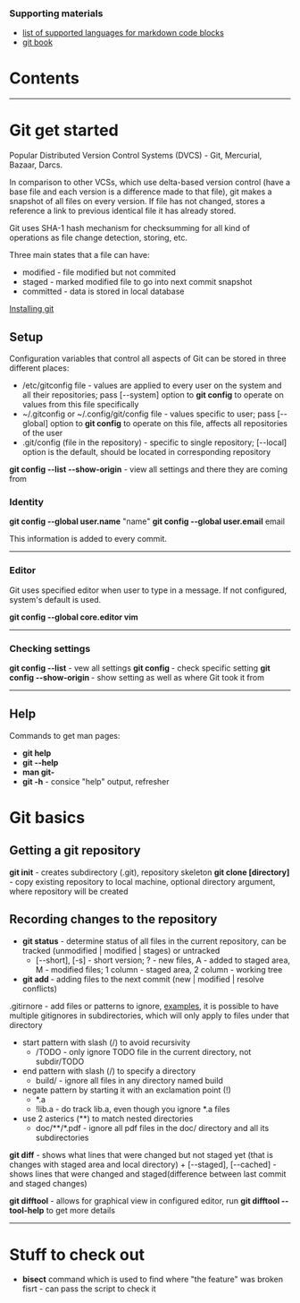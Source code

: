 ### Supporting materials
* [list of supported languages for markdown code blocks](https://github.com/github/linguist/blob/master/lib/linguist/languages.yml)
* [git book](https://git-scm.com/book/en/v2)

# Contents

----------

# Git get started

Popular Distributed Version Control Systems (DVCS) - Git, Mercurial, Bazaar, Darcs.

In comparison to other VCSs, which use delta-based version control (have a base file and each version is a difference made to that file), git makes a snapshot of all files on every version. If file has not changed, stores a reference a link to previous identical file it has already stored.

Git uses SHA-1 hash mechanism for checksumming for all kind of operations as file change detection, storing, etc.

Three main states that a file can have:
- modified - file modified but not commited
- staged - marked modified file to go into next commit snapshot
- committed - data is stored in local database

[Installing git](https://git-scm.com/book/en/v2/Getting-Started-Installing-Git)

## Setup

Configuration variables that control all aspects of Git can be stored in three different places:
- /etc/gitconfig file - values are applied to every user on the system and all their repositories; pass [--system] option to **git config** to operate on values from this file specifically
- ~/.gitconfig or ~/.config/git/config file - values specific to user; pass [--global] option to **git config** to operate on this file, affects all repositories of the user
- .git/config (file in the repository) - specific to single repository; [--local] option is the default, should be located in corresponding repository

**git config --list --show-origin** - view all settings and there they are coming from

### Identity

**git config --global user.name** "name"
**git config --global user.email** email

This information is added to every commit.

----------

### Editor

Git uses specified editor when user to type in a message. If not configured, system's default is used.

**git config --global core.editor vim**

----------

### Checking settings

**git config --list** - vew all settings
**git config <setting>** - check specific setting
**git config --show-origin <setting>** - show setting as well as where Git took it from

----------

## Help

Commands to get man pages:
- **git help <verb>**
- **git <verb> --help**
- **man git-<verb>**
- **git <verb> -h** - consice "help" output, refresher

# Git basics

## Getting a git repository

**git init** - creates subdirectory (.git), repository skeleton
**git clone <url> [directory]** - copy existing repository to local machine, optional directory argument, where repository will be created

## Recording changes to the repository

- **git status** - determine status of all files in the current repository, can be tracked (unmodified | modified | stages) or untracked
	+ [--short], [-s] - short version; ? - new files, A - added to staged area, M - modified files; 1 column - staged area, 2 column - working tree
- **git add <file>** - adding files to the next commit (new | modified | resolve conflicts)

.gitirnore - add files or patterns to ignore, [examples](https://github.com/github/gitignore), it is possible to have multiple gitignores in subdirectories, which will only apply to files under that directory
- start pattern with slash (/) to avoid recursivity
	+ /TODO - only ignore TODO file in the current directory, not subdir/TODO
- end pattern with slash (/) to specify a directory
	+ build/ - ignore all files in any directory named build
- negate pattern by starting it with an exclamation point (!)
	+ \*.a
	+ !lib.a - do track lib.a, even though you ignore \*.a files
- use 2 asterics (\*\*) to match nested directories
	+ doc/\*\*/\*.pdf - ignore all pdf files in the doc/ directory and all its subdirectories

**git diff** - shows what lines that were changed but not staged yet (that is changes with staged area and local directory)
	+ [--staged], [--cached] - shows lines that were changed and staged(difference between last commit and staged changes)

**git difftool** - allows for graphical view in configured editor, run **git difftool --tool-help** to get more details


----------

# Stuff to check out
- **bisect** command which is used to find where "the feature" was broken fisrt - can pass the script to check it

